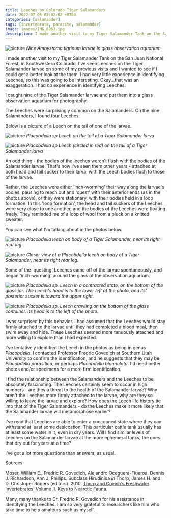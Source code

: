 ```yaml
---
title: Leeches on Colorado Tiger Salamanders
date: 2022-07-05 02:02:02 +0700
categories: [salamander]
tags: [invertebrate, parasite, salamander]
image: images/IMG_6953.jpg
description: I made another visit to my Tiger Salamander Tank on the San Juan National Forest, in Southwestern Colorado. I’ve seen Leeches on the Tiger Salamander larvae on some of my previous visits and I wanted to see if I could…
---
```


![picture](https://tightloop.com/blog/wp-content/uploads/2022/07/IMG_6953-1024x605.jpg?v=1657053768)
*Nine _Ambystoma tigrinum_ larvae in glass observation aquarium*

I made another visit to my Tiger Salamander Tank on the San Juan National Forest, in Southwestern Colorado. I've seen Leeches on the Tiger Salamander larvae [on some of my previous visits](https://tightloop.com/blog/2022/06/13/late-spring-colorado-tiger-salamander-tank/) and I wanted to see if I could get a better look at the them. I had very little experience in identifying Leeches, so this was going to be interesting. Okay...that was an exaggeration. I had _no_ experience in identifying Leeches.

I caught nine of the Tiger Salamander larvae and put them into a glass observation aquarium for photography.

<!--more-->

The Leeches were surprisingly common on the Salamanders. On the nine Salamanders, I found four Leeches.

Below is a picture of a Leech on the tail of one of the larvae.

![picture](images/IMG_6830-956x1024.jpg)
*_Placobdella_ sp Leech on the tail of a Tiger Salamander larva*

![picture](images/IMG_6830-arrow-956x1024.jpg)
*_Placobdella_ sp Leech (circled in red) on the tail of a Tiger Salamander larva*

An odd thing - the bodies of the leeches weren’t flush with the bodies of the Salamander larvae. That's how I've seen them other years - attached at both head and tail sucker to their larva, with the Leech bodies flush to those of the larvae.

Rather, the Leeches were either 'inch-worming' their way along the larvae's bodies, pausing to reach out and 'quest' with their anterior ends (as in the photos above), or they were stationary, with their bodies held in a loop formation. In this 'loop formation', the head and tail suckers of the Leeches were very close to one another, and the bodies of the Leeches were floating freely. They reminded me of a loop of wool from a pluck on a knitted sweater.

You can see what I'm talking about in the photos below.

![picture](images/IMG_6872-1024x701.jpg)
*_Placobdella_ leech on body of a Tiger Salamander, near its right rear leg.*

![picture](images/IMG_6861-1024x764.jpg)
*Closer view of a _Placobdella_ leech on body of a Tiger Salamander, near its right rear leg.*

Some of the 'questing' Leeches came off of the larvae spontaneously, and began 'inch-worming' around the glass of the observation aquarium.

![picture](images/IMG_6854-1024x835.jpg)
*_Placobdella sp_. Leech in a contracted state, on the bottom of the glass jar. The Leech's head is to the lower left of the photo, and its' posterior sucker is toward the upper right.*

![picture](images/IMG_6855-1024x804.jpg)
*_Placobdella sp._ Leech crawling on the bottom of the glass container. Its head is to the left of the photo.*

I was surprised by this behavior. I had assumed that the Leeches would stay firmly attached to the larvae until they had completed a blood meal, then swim away and hide. These Leeches seemed more tenuously attached and more willing to explore than I had expected.

I've tentatively identified the Leech in the photos as being in genus _Placobdella._ I contacted Professor Fredric Govedich at Southern Utah University to confirm the identification, and he suggests that they may be _Placobdella parasitica_, or perhaps _Placobdella biannulata_. I'd need better photos and/or specimens for a more firm identification.

I find the relationship between the Salamanders and the Leeches to be absolutely fascinating. The Leeches certainly seem to occur in high numbers - are they a threat to the health of the Salamander larvae? Why aren't the Leeches more firmly attached to the larvae, why are they so willing to leave the larvae and explore? How does the Leech life history tie into that of the Tiger Salamanders - do the Leeches make it more likely that the Salamander larvae will metamorphose earlier?

I've read that Leeches are able to enter a coccooned state where they can withstand at least some desiccation. This particular cattle tank usually has at least some water in it, even in dry years. Will I find similar levels of Leeches on the Salamander larvae at the more ephemeral tanks, the ones that dry out for years at a time?

I’ve got a lot more questions than answers, as usual.

Sources:

Moser, William E., Fredric R. Govedich, Alejandro Oceguera-Fiueroa, Dennis J. Richardson, Ann J. Phillips. Subclass Hirudinida _in_ Thorp, James H. and D. Christoper Rogers (editors). 2010. [Thorp and Covich's Freshwater Invertebrates. Volume II. Keys to Nearctic Fauna](https://www.researchgate.net/publication/294892107_Keys_to_Nearctic_Fauna).

Many, many thanks to Dr. Fredric R. Govedich for his assistance in identifying the Leeches. I am so very grateful to researchers like him who take time to help amateurs such as myself.
